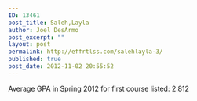 ```yaml
---
ID: 13461
post_title: Saleh,Layla
author: Joel DesArmo
post_excerpt: ""
layout: post
permalink: http://effrtlss.com/salehlayla-3/
published: true
post_date: 2012-11-02 20:55:52
---
```

<p>Average GPA in Spring 2012 for first course listed: 2.812</p>
